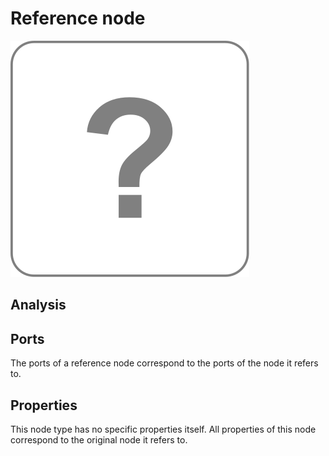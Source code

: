# Reference node

![Reference node icon](../images/icons/node_unknown.svg)

## Analysis

## Ports

The ports of a reference node correspond to the ports of the node it refers to.

## Properties

This node type has no specific properties itself. All properties of this node correspond to the original node it refers to.
